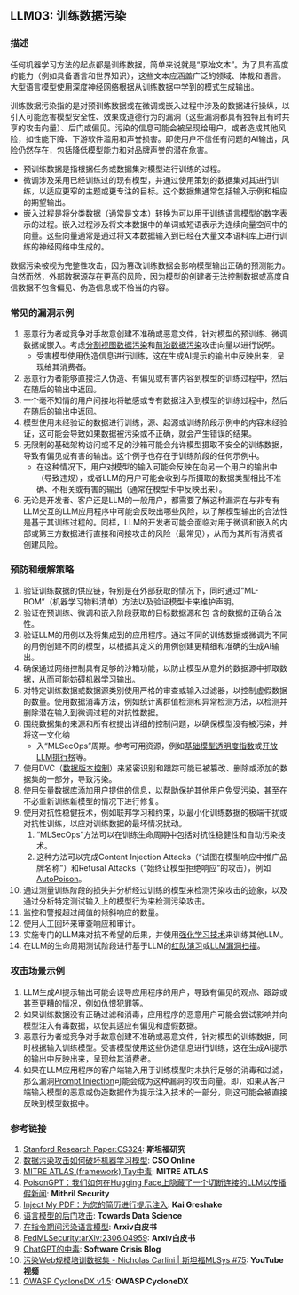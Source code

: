 ## LLM03: 训练数据污染


### 描述

任何机器学习方法的起点都是训练数据，简单来说就是“原始文本”。为了具有高度的能力（例如具备语言和世界知识），这些文本应涵盖广泛的领域、体裁和语言。大型语言模型使用深度神经网络根据从训练数据中学到的模式生成输出。

训练数据污染指的是对预训练数据或在微调或嵌入过程中涉及的数据进行操纵，以引入可能危害模型安全性、效果或道德行为的漏洞（这些漏洞都具有独特且有时共享的攻击向量）、后门或偏见。污染的信息可能会被呈现给用户，或者造成其他风险，如性能下降、下游软件滥用和声誉损害。即使用户不信任有问题的AI输出，风险仍然存在，包括降低模型能力和对品牌声誉的潜在危害。

- 预训练数据是指根据任务或数据集对模型进行训练的过程。
- 微调涉及采用已经训练过的现有模型，并通过使用策划的数据集对其进行训练，以适应更窄的主题或更专注的目标。这个数据集通常包括输入示例和相应的期望输出。
- 嵌入过程是将分类数据（通常是文本）转换为可以用于训练语言模型的数字表示的过程。嵌入过程涉及将文本数据中的单词或短语表示为连续向量空间中的向量。这些向量通常是通过将文本数据输入到已经在大量文本语料库上进行训练的神经网络中生成的。

数据污染被视为完整性攻击，因为篡改训练数据会影响模型输出正确的预测能力。自然而然，外部数据源存在更高的风险，因为模型的创建者无法控制数据或高度自信数据不包含偏见、伪造信息或不恰当的内容。

### 常见的漏洞示例

1. 恶意行为者或竞争对手故意创建不准确或恶意文件，针对模型的预训练、微调数据或嵌入。考虑[分割视图数据污染](https://github.com/GangGreenTemperTatum/speaking/blob/main/dc604/hacker-summer-camp-23/Ads%20_%20Poisoning%20Web%20Training%20Datasets%20_%20Flow%20Diagram%20-%20Exploit%201%20Split-View%20Data%20Poisoning.jpeg)和[前沿数据污染](https://github.com/GangGreenTemperTatum/speaking/blob/main/dc604/hacker-summer-camp-23/Ads%20_%20Poisoning%20Web%20Training%20Datasets%20_%20Flow%20Diagram%20-%20Exploit%202%20Frontrunning%20Data%20Poisoning.jpeg)攻击向量以进行说明。
   - 受害模型使用伪造信息进行训练，这在生成AI提示的输出中反映出来，呈现给其消费者。
2. 恶意行为者能够直接注入伪造、有偏见或有害内容到模型的训练过程中，然后在随后的输出中返回。
3. 一个毫不知情的用户间接地将敏感或专有数据注入到模型的训练过程中，然后在随后的输出中返回。
4. 模型使用未经验证的数据进行训练，源、起源或训练阶段示例中的内容未经验证，这可能会导致如果数据被污染或不正确，就会产生错误的结果。
5. 无限制的基础架构访问或不足的沙箱可能会允许模型摄取不安全的训练数据，导致有偏见或有害的输出。这个例子也存在于训练阶段的任何示例中。
   - 在这种情况下，用户对模型的输入可能会反映在向另一个用户的输出中（导致违规），或者LLM的用户可能会收到与所摄取的数据类型相比不准确、不相关或有害的输出（通常在模型卡中反映出来）。
6. 无论是开发者、客户还是LLM的一般用户，都需要了解这种漏洞在与非专有LLM交互的LLM应用程序中可能会反映出哪些风险，以了解模型输出的合法性是基于其训练过程的。同样，LLM的开发者可能会面临对用于微调和嵌入的内部或第三方数据进行直接和间接攻击的风险（最常见），从而为其所有消费者创建风险。

### 预防和缓解策略

1. 验证训练数据的供应链，特别是在外部获取的情况下，同时通过“ML-BOM”（机器学习物料清单）方法以及验证模型卡来维护声明。
2. 验证在预训练、微调和嵌入阶段获取的目标数据源和包 含的数据的正确合法性。
3. 验证LLM的用例以及将集成到的应用程序。通过不同的训练数据或微调为不同的用例创建不同的模型，以根据其定义的用例创建更精细和准确的生成AI输出。
4. 确保通过网络控制具有足够的沙箱功能，以防止模型从意外的数据源中抓取数据，从而可能妨碍机器学习输出。
5. 对特定训练数据或数据源类别使用严格的审查或输入过滤器，以控制虚假数据的数量。使用数据消毒方法，例如统计离群值检测和异常检测方法，以检测并删除潜在输入到微调过程的对抗性数据。
6. 围绕数据集的来源和所有权提出详细的控制问题，以确保模型没有被污染，并将这一文化纳
   - 入“MLSecOps”周期。参考可用资源，例如[基础模型透明度指数](https://crfm.stanford.edu/fmti/)或[开放LLM排行榜](https://huggingface.co/spaces/HuggingFaceH4/open_llm_leaderboard)等。
7. 使用DVC（[数据版本控制](https://dvc.org/doc/user-guide/analytics)）来紧密识别和跟踪可能已被篡改、删除或添加的数据集的一部分，导致污染。
8. 使用矢量数据库添加用户提供的信息，以帮助保护其他用户免受污染，甚至在不必重新训练新模型的情况下进行修复。
9. 使用对抗性稳健技术，例如联邦学习和约束，以最小化训练数据的极端干扰或对抗性训练，以应对训练数据的最坏情况扰动。
   1. “MLSecOps”方法可以在训练生命周期中包括对抗性稳健性和自动污染技术。
   2. 这种方法可以完成Content Injection Attacks（“试图在模型响应中推广品牌名称”）和Refusal Attacks（“始终让模型拒绝响应”的攻击），例如[AutoPoison](https://github.com/azshue/AutoPoison)。
10. 通过测量训练阶段的损失并分析经过训练的模型来检测污染攻击的迹象，以及通过分析特定测试输入上的模型行为来检测污染攻击。
   1. 监控和警报超过阈值的倾斜响应的数量。
   2. 使用人工回环来审查响应和审计。
   3. 实施专门的LLM来对抗不希望的后果，并使用[强化学习技术](https://wandb.ai/ayush-thakur/Intro-RLAIF/reports/An-Introduction-to-Training-LLMs-Using-Reinforcement-Learning-From-Human-Feedback-RLHF---VmlldzozMzYyNjcy)来训练其他LLM。
   4. 在LLM的生命周期测试阶段进行基于LLM的[红队演习](https://www.anthropic.com/index/red-teaming-language-models-to-reduce-harms-methods-scaling-behaviors-and-lessons-learned)或[LLM漏洞扫描](https://github.com/leondz/garak)。

### 攻击场景示例

1. LLM生成AI提示输出可能会误导应用程序的用户，导致有偏见的观点、跟踪或甚至更糟的情况，例如仇恨犯罪等。
2. 如果训练数据没有正确过滤和消毒，应用程序的恶意用户可能会尝试影响并向模型注入有毒数据，以使其适应有偏见和虚假数据。
3. 恶意行为者或竞争对手故意创建不准确或恶意文件，针对模型的训练数据，同时根据输入训练模型。受害模型使用这些伪造信息进行训练，这在生成AI提示的输出中反映出来，呈现给其消费者。
4. 如果在LLM应用程序的客户端输入用于训练模型时未执行足够的消毒和过滤，那么漏洞[Prompt Injection](https://github.com/OWASP/www-project-top-10-for-large-language-model-applications/blob/main/1_0_vulns/PromptInjection.md)可能会成为这种漏洞的攻击向量。即，如果从客户端输入模型的恶意或伪造数据作为提示注入技术的一部分，则这可能会被直接反映到模型数据中。

### 参考链接

1. [Stanford Research Paper:CS324](https://stanford-cs324.github.io/winter2022/lectures/data/): **斯坦福研究**
2. [数据污染攻击如何破坏机器学习模型](https://www.csoonline.com/article/3613932/how-data-poisoning-attacks-corrupt-machine-learning-models.html): **CSO Online**
3. [MITRE ATLAS (framework) Tay中毒](https://atlas.mitre.org/studies/AML.CS0009/): **MITRE ATLAS**
4. [PoisonGPT：我们如何在Hugging Face上隐藏了一个切断连接的LLM以传播假新闻](https://blog.mithrilsecurity.io/poisongpt-how-we-hid-a-lobotomized-llm-on-hugging-face-to-spread-fake-news/): **Mithril Security**
5. [Inject My PDF：为您的简历进行提示注入](https://kai-greshake.de/posts/inject-my-pdf/): **Kai Greshake**
6. [语言模型的后门攻击](https://towardsdatascience.com/backdoor-attacks-on-language-models-can-we-trust-our-models-weights-73108f9dcb1f): **Towards Data Science**
7. [在指令期间污染语言模型](https://arxiv.org/abs/2305.00944): **Arxiv白皮书**
8. [FedMLSecurity:arXiv:2306.04959](https://arxiv.org/abs/2306.04959): **Arxiv白皮书**
9. [ChatGPT的中毒](https://softwarecrisis.dev/letters/the-poisoning-of-chatgpt/): **Software Crisis Blog**
10. [污染Web规模培训数据集 - Nicholas Carlini | 斯坦福MLSys #75](https://www.youtube.com/watch?v=h9jf1ikcGyk): **YouTube视频**
11. [OWASP CycloneDX v1.5](https://cyclonedx.org/capabilities/mlbom/): **OWASP CycloneDX**
